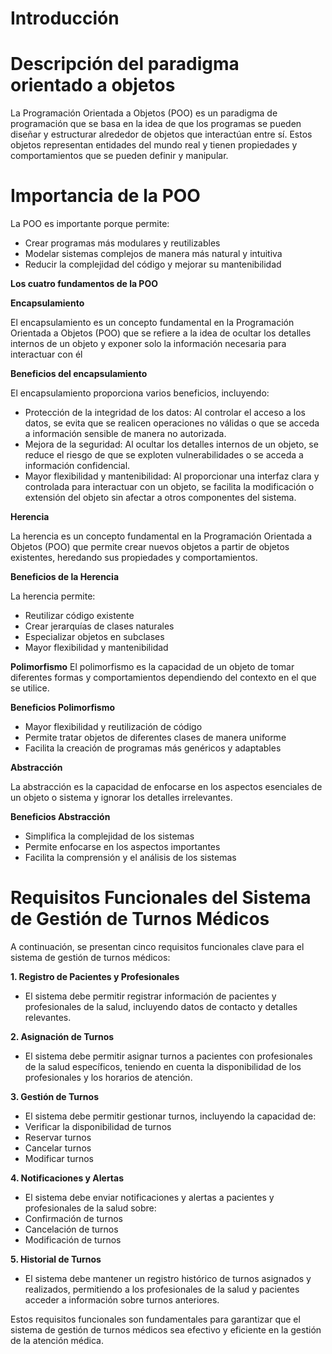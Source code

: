 # **Introducción**


# **Descripción del paradigma orientado a objetos**

La Programación Orientada a Objetos (POO) es un paradigma de programación que se basa en la idea de que los programas se pueden diseñar y estructurar alrededor de objetos que interactúan entre sí. Estos objetos representan entidades del mundo real y tienen propiedades y comportamientos que se pueden definir y manipular.

# **Importancia de la POO**

La POO es importante porque permite:

- Crear programas más modulares y reutilizables
- Modelar sistemas complejos de manera más natural y intuitiva
- Reducir la complejidad del código y mejorar su mantenibilidad

  
 **Los cuatro fundamentos de la POO**

 **Encapsulamiento**

El encapsulamiento es un concepto fundamental en la Programación Orientada a Objetos (POO) que se refiere a la idea de ocultar los detalles internos de un objeto y exponer solo la información necesaria para interactuar con él

**Beneficios del encapsulamiento**

El encapsulamiento proporciona varios beneficios, incluyendo:

- Protección de la integridad de los datos: Al controlar el acceso a los datos, se evita que se realicen operaciones no válidas o que se acceda a información sensible de manera no autorizada.
- Mejora de la seguridad: Al ocultar los detalles internos de un objeto, se reduce el riesgo de que se exploten vulnerabilidades o se acceda a información confidencial.
- Mayor flexibilidad y mantenibilidad: Al proporcionar una interfaz clara y controlada para interactuar con un objeto, se facilita la modificación o extensión del objeto sin afectar a otros componentes del sistema.

 **Herencia**

La herencia es un concepto fundamental en la Programación Orientada a Objetos (POO) que permite crear nuevos objetos a partir de objetos existentes, heredando sus propiedades y comportamientos.

**Beneficios de la Herencia**

La herencia permite:

- Reutilizar código existente
- Crear jerarquías de clases naturales
- Especializar objetos en subclases
- Mayor flexibilidad y mantenibilidad

**Polimorfismo**
El polimorfismo es la capacidad de un objeto de tomar diferentes formas y comportamientos dependiendo del contexto en el que se utilice.

 **Beneficios Polimorfismo**

- Mayor flexibilidad y reutilización de código
- Permite tratar objetos de diferentes clases de manera uniforme
- Facilita la creación de programas más genéricos y adaptables

**Abstracción**

La abstracción es la capacidad de enfocarse en los aspectos esenciales de un objeto o sistema y ignorar los detalles irrelevantes.

 **Beneficios Abstracción**

- Simplifica la complejidad de los sistemas
- Permite enfocarse en los aspectos importantes
- Facilita la comprensión y el análisis de los sistemas

 # **Requisitos Funcionales del Sistema de Gestión de Turnos Médicos**

 A continuación, se presentan cinco requisitos funcionales clave para el sistema de gestión de turnos médicos:

**1. Registro de Pacientes y Profesionales**
- El sistema debe permitir registrar información de pacientes y profesionales de la salud, incluyendo datos de contacto y detalles relevantes.

**2. Asignación de Turnos**
- El sistema debe permitir asignar turnos a pacientes con profesionales de la salud específicos, teniendo en cuenta la disponibilidad de los profesionales y los horarios de atención.

**3. Gestión de Turnos**
- El sistema debe permitir gestionar turnos, incluyendo la capacidad de:
- Verificar la disponibilidad de turnos
- Reservar turnos
- Cancelar turnos
- Modificar turnos

**4. Notificaciones y Alertas**
- El sistema debe enviar notificaciones y alertas a pacientes y profesionales de la salud sobre:
- Confirmación de turnos
- Cancelación de turnos
- Modificación de turnos

**5. Historial de Turnos**
- El sistema debe mantener un registro histórico de turnos asignados y realizados, permitiendo a los profesionales de la salud y pacientes acceder a información sobre turnos anteriores.

Estos requisitos funcionales son fundamentales para garantizar que el sistema de gestión de turnos médicos sea efectivo y eficiente en la gestión de la atención médica.

  

